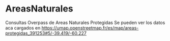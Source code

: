 # AreasNaturales
Consultas Overpass de Areas Naturales Protegidas
Se pueden ver los datos aca cargados en https://umap.openstreetmap.fr/es/map/areas-protegidas_391253#5/-39.419/-60.227
